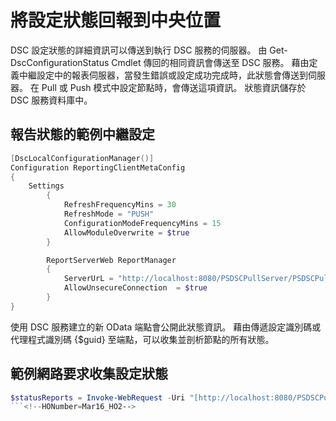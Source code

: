 # 將設定狀態回報到中央位置

DSC 設定狀態的詳細資訊可以傳送到執行 DSC 服務的伺服器。 由 Get-DscConfigurationStatus Cmdlet 傳回的相同資訊會傳送至 DSC 服務。 藉由定義中繼設定中的報表伺服器，當發生錯誤或設定成功完成時，此狀態會傳送到伺服器。 在 Pull 或 Push 模式中設定節點時，會傳送這項資訊。 狀態資訊儲存於 DSC 服務資料庫中。

## 報告狀態的範例中繼設定
```PowerShell
[DscLocalConfigurationManager()]
Configuration ReportingClientMetaConfig
{
    Settings
        {
            RefreshFrequencyMins = 30
            RefreshMode = "PUSH"
            ConfigurationModeFrequencyMins = 15
            AllowModuleOverwrite = $true
        }

        ReportServerWeb ReportManager
        {
            ServerUrL = "http://localhost:8080/PSDSCPullServer/PSDSCPullserver.svc"
            AllowUnsecureConnection  = $true
        }           
}
```
使用 DSC 服務建立的新 OData 端點會公開此狀態資訊。 藉由傳遞設定識別碼或代理程式識別碼 {$guid} 至端點，可以收集並剖析節點的所有狀態。

## 範例網路要求收集設定狀態 
```PowerShell
$statusReports = Invoke-WebRequest -Uri "[http://localhost:8080/PSDSCPullserver/PSDSCPullserver.svc/Node(ConfigurationId='$guid')/StatusReport](http://localhost:8080/PSDSCPullserver/psdscpullserver.svc/Node(ConfigurationId='$guid')/StatusReport)s" -UseBasicParsing -UseDefaultCredentials -ContentType "application/json;odata=minimalmetadata;streaming=true;charset=utf-8" -Headers @{Accept = "application/json"; ProtocolVersion = “1.1”}
```<!--HONumber=Mar16_HO2-->
